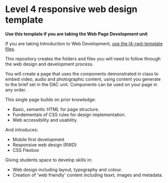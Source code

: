 # Level 4 responsive web design template

**Use this template if you are taking the Web Page Development unit**

If you are taking Introduction to Web Development, [use the l4-rwd-template files](https://github.com/mmu-webdesign/l4-rwd-template).

This repository creates the folders and files you will need to follow through the web design and development process.

You will create a page that uses the components demonstrated in class to embed video, audio and photographic content, using content you generate to the brief set in the DAC unit. Components can be used on your page in any order.

This single page builds on prior knowledge:

* Basic, semantic HTML for page structure.
* Fundementals of CSS rules for design implementation.
* Web accessibility and usability.

And introduces:

* Mobile first development
* Responsive web design (RWD)
* CSS Flexbox

Giving students space to develop skills in:

* Web design including layout, typography and colour.
* Creation of 'web friendly' content including teaxt, images and metadata.




